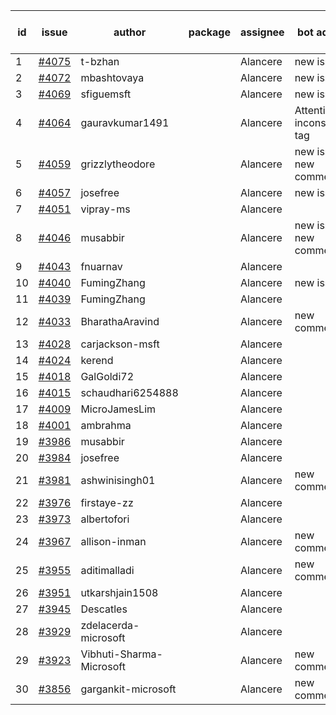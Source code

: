 | id | issue | author | package | assignee | bot advice | created date of issue | target release date | date from target |
| ------ | ------ | ------ | ------ | ------ | ------ | ------ | ------ | :-----: |
| 1 | [#4075](https://github.com/Azure/sdk-release-request/issues/4075) | t-bzhan |  | Alancere | new issue. | 04-23 | 05-26 |  |
| 2 | [#4072](https://github.com/Azure/sdk-release-request/issues/4072) | mbashtovaya |  | Alancere | new issue. | 04-21 | 05-26 |  |
| 3 | [#4069](https://github.com/Azure/sdk-release-request/issues/4069) | sfiguemsft |  | Alancere | new issue. | 04-20 | 05-26 |  |
| 4 | [#4064](https://github.com/Azure/sdk-release-request/issues/4064) | gauravkumar1491 |  | Alancere | Attention to inconsistent tag | 04-18 | 05-26 |  |
| 5 | [#4059](https://github.com/Azure/sdk-release-request/issues/4059) | grizzlytheodore |  | Alancere | new issue. new comment. | 04-18 | 05-26 |  |
| 6 | [#4057](https://github.com/Azure/sdk-release-request/issues/4057) | josefree |  | Alancere | new issue. | 04-18 | 05-26 |  |
| 7 | [#4051](https://github.com/Azure/sdk-release-request/issues/4051) | vipray-ms |  | Alancere |  | 04-17 | 05-26 |  |
| 8 | [#4046](https://github.com/Azure/sdk-release-request/issues/4046) | musabbir |  | Alancere | new issue. new comment. | 04-14 | 04-28 |  |
| 9 | [#4043](https://github.com/Azure/sdk-release-request/issues/4043) | fnuarnav |  | Alancere |  | 04-13 | 04-28 |  |
| 10 | [#4040](https://github.com/Azure/sdk-release-request/issues/4040) | FumingZhang |  | Alancere | new issue. | 04-13 | 04-28 |  |
| 11 | [#4039](https://github.com/Azure/sdk-release-request/issues/4039) | FumingZhang |  | Alancere |  | 04-13 | 04-28 |  |
| 12 | [#4033](https://github.com/Azure/sdk-release-request/issues/4033) | BharathaAravind |  | Alancere | new comment. | 04-12 | 04-28 |  |
| 13 | [#4028](https://github.com/Azure/sdk-release-request/issues/4028) | carjackson-msft |  | Alancere |  | 04-11 | 04-28 |  |
| 14 | [#4024](https://github.com/Azure/sdk-release-request/issues/4024) | kerend |  | Alancere |  | 04-10 | 04-28 |  |
| 15 | [#4018](https://github.com/Azure/sdk-release-request/issues/4018) | GalGoldi72 |  | Alancere |  | 04-04 | 04-28 |  |
| 16 | [#4015](https://github.com/Azure/sdk-release-request/issues/4015) | schaudhari6254888 |  | Alancere |  | 04-04 | 04-28 |  |
| 17 | [#4009](https://github.com/Azure/sdk-release-request/issues/4009) | MicroJamesLim |  | Alancere |  | 03-31 | 04-28 |  |
| 18 | [#4001](https://github.com/Azure/sdk-release-request/issues/4001) | ambrahma |  | Alancere |  | 03-27 | 04-28 |  |
| 19 | [#3986](https://github.com/Azure/sdk-release-request/issues/3986) | musabbir |  | Alancere |  | 03-23 | 04-28 |  |
| 20 | [#3984](https://github.com/Azure/sdk-release-request/issues/3984) | josefree |  | Alancere |  | 03-23 | 04-28 |  |
| 21 | [#3981](https://github.com/Azure/sdk-release-request/issues/3981) | ashwinisingh01 |  | Alancere | new comment. | 03-23 | 04-28 |  |
| 22 | [#3976](https://github.com/Azure/sdk-release-request/issues/3976) | firstaye-zz |  | Alancere |  | 03-22 | 04-28 |  |
| 23 | [#3973](https://github.com/Azure/sdk-release-request/issues/3973) | albertofori |  | Alancere |  | 03-22 | 04-28 |  |
| 24 | [#3967](https://github.com/Azure/sdk-release-request/issues/3967) | allison-inman |  | Alancere | new comment. | 03-22 | 04-28 |  |
| 25 | [#3955](https://github.com/Azure/sdk-release-request/issues/3955) | aditimalladi |  | Alancere | new comment. | 03-21 | 04-28 |  |
| 26 | [#3951](https://github.com/Azure/sdk-release-request/issues/3951) | utkarshjain1508 |  | Alancere |  | 03-21 | 04-28 |  |
| 27 | [#3945](https://github.com/Azure/sdk-release-request/issues/3945) | Descatles |  | Alancere |  | 03-17 | 04-28 |  |
| 28 | [#3929](https://github.com/Azure/sdk-release-request/issues/3929) | zdelacerda-microsoft |  | Alancere |  | 03-15 | 04-28 |  |
| 29 | [#3923](https://github.com/Azure/sdk-release-request/issues/3923) | Vibhuti-Sharma-Microsoft |  | Alancere | new comment. | 03-10 | 05-04 |  |
| 30 | [#3856](https://github.com/Azure/sdk-release-request/issues/3856) | gargankit-microsoft |  | Alancere | new comment. | 03-02 | 04-28 |  |

